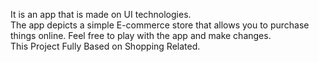It is an app that is made on UI technologies. 
<br>
The app depicts a simple E-commerce store that allows you to purchase things online.
Feel free to play with the app and make changes.
<br>
This Project Fully Based on Shopping Related.
